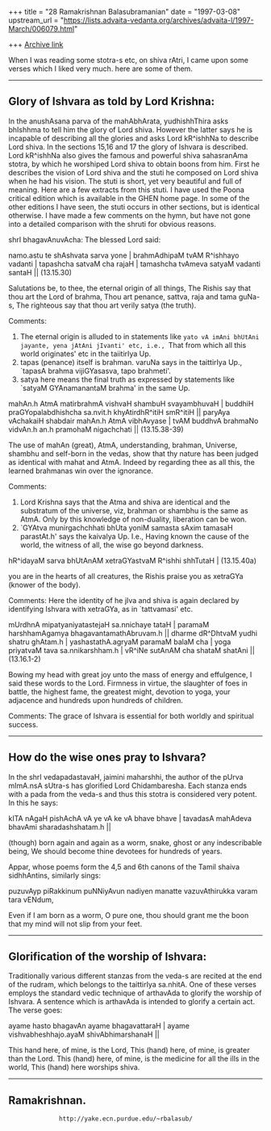 +++
title = "28 Ramakrishnan Balasubramanian"
date = "1997-03-08"
upstream_url = "https://lists.advaita-vedanta.org/archives/advaita-l/1997-March/006079.html"

+++
[Archive link](https://lists.advaita-vedanta.org/archives/advaita-l/1997-March/006079.html)

When I was reading some stotra-s etc, on shiva rAtri, I came upon some verses
which I liked very much. here are some of them.

_______________________________________________________________________________

Glory of Ishvara as told by Lord Krishna:
-----------------------------------------

In the anushAsana parva of the mahAbhArata, yudhishhThira asks bhIshhma to
tell him the glory of Lord shiva. However the latter says he is incapable of
describing all the glories and asks Lord kR^ishhNa to describe Lord shiva. In
the sections 15,16 and 17 the glory of Ishvara is described. Lord kR^ishhNa
also gives the famous and powerful shiva sahasranAma stotra, by which he
worshiped Lord shiva to obtain boons from him. First he describes the vision of
Lord shiva and the stuti he composed on Lord shiva when he had his vision. The
stuti is short, yet very beautiful and full of meaning. Here are a few extracts
from this stuti. I have used the Poona critical edition which is available in
the GHEN home page. In some of the other editions I have seen, the stuti occurs
in other sections, but is identical otherwise. I have made a few comments on
the hymn, but have not gone into a detailed comparison with the shruti for
obvious reasons.

shrI bhagavAnuvAcha:
    The blessed Lord said:

namo.astu te shAshvata sarva yone |
  brahmAdhipaM tvAM R^ishhayo vadanti |
tapashcha satvaM cha rajaH |
  tamashcha tvAmeva satyaM vadanti santaH || (13.15.30)

  Salutations be, to thee, the eternal origin of all things, The Rishis say that
  thou art the Lord of brahma, Thou art penance, sattva, raja and tama guNa-s,
  The righteous say that thou art verily satya (the truth).

Comments:
1. The eternal origin is alluded to in statements like `yato vA imAni bhUtAni
jayante, yena jAtAni jIvanti' etc, i.e., `That from which all this world
originates' etc in the taiitirIya Up.
2. tapas (penance) itself is brahman. varuNa says in the taittirIya Up.,
`tapasA brahma vijiGYasasva, tapo brahmeti'.
3. satya here means the final truth as expressed by statements like `satyaM
GYAnamanantaM brahma' in the same Up.

mahAn.h AtmA matirbrahmA vishvaH shambuH svayambhuvaH |
buddhiH praGYopalabdhishcha sa.nvit.h khyAtirdhR^itiH smR^itiH ||
paryAya vAchakaiH shabdair mahAn.h AtmA vibhAvyase |
tvAM buddhvA brahmaNo vidvAn.h an.h pramohaM nigachchati || (13.15.38-39)

  The use of mahAn (great), AtmA, understanding, brahman, Universe, shambhu and
  self-born in the vedas, show that thy nature has been judged as identical with
  mahat and AtmA. Indeed by regarding thee as all this, the learned brahmanas
  win over the ignorance.

Comments:
1. Lord Krishna says that the Atma and shiva are identical and the substratum of
the universe, viz, brahman or shambhu is the same as AtmA. Only by this
knowledge of non-duality, liberation can be won.
2. `GYAtva munirgachchhati bhUta yoniM samasta sAxim tamasaH parastAt.h' says
the kaivalya Up. I.e., Having known the cause of the world, the witness of all,
the wise go beyond darkness.

hR^idayaM sarva bhUtAnAM xetraGYastvaM R^ishhi shhTutaH | (13.15.40a)

  you are in the hearts of all creatures, the Rishis praise you as xetraGYa
  (knower of the body).

Comments:
Here the identity of he jIva and shiva is again declared by identifying Ishvara
with xetraGYa, as in `tattvamasi' etc.

mUrdhnA mipatyaniyatastejaH sa.nnichaye tataH |
paramaM harshhamAgamya bhagavantamathAbruvam.h ||
dharme dR^DhtvaM yudhi shatru ghAtam.h |
yashastathA.agryaM paramaM balaM cha |
yoga priyatvaM tava sa.nnikarshham.h |
vR^iNe sutAnAM cha shataM shatAni || (13.16.1-2)

   Bowing my head with great joy unto the mass of energy and effulgence, I said
   these words to the Lord. Firmness in virtue, the slaughter of foes in battle,
   the highest fame, the greatest might, devotion to yoga, your adjacence and
   hundreds upon hundreds of children.

Comments:
The grace of Ishvara is essential for both worldly and spiritual success.

_______________________________________________________________________________


How do the wise ones pray to Ishvara?
-------------------------------------

In the shrI vedapadastavaH, jaimini maharshhi, the author of the pUrva
mImA.nsA sUtra-s has glorified Lord Chidambaresha. Each stanza ends with a pada
from the veda-s and thus this stotra is considered very potent. In this he
says:

kITA nAgaH pishAchA vA ye vA ke vA bhave bhave |
tavadasA mahAdeva bhavAmi sharadashshatam.h ||

  (though) born again and again
  as a worm, snake, ghost or any indescribable being,
  We should become thine devotees for hundreds of years.

Appar, whose poems form the 4,5 and 6th canons of the Tamil shaiva sidhhAntins,
similarly sings:

puzuvAyp piRakkinum puNNiyAvun nadiyen manatte
vazuvAthirukka varam tara vENdum,

  Even if I am born as a worm, O pure one, thou should grant me the boon that my
  mind will not slip from your feet.

_______________________________________________________________________________

Glorification of the worship of Ishvara:
----------------------------------------

Traditionally various different stanzas from the veda-s are recited at the end
of the rudram, which belongs to the taittirIya sa.nhitA. One of these verses
employs the standard vedic technique of arthavAda to glorify the worship of
Ishvara. A sentence which is arthavAda is intended to glorify a certain act.
The verse goes:

ayame hasto bhagavAn ayame bhagavattaraH |
ayame vishvabheshhajo.ayaM shivAbhimarshanaH ||

  This hand here, of mine, is the Lord,
  This (hand) here, of mine, is greater than the Lord.
  This (hand) here, of mine, is the medicine for all the ills in the world,
  This (hand) here worships shiva.

_______________________________________________________________________________

Ramakrishnan.
--
                  http://yake.ecn.purdue.edu/~rbalasub/

